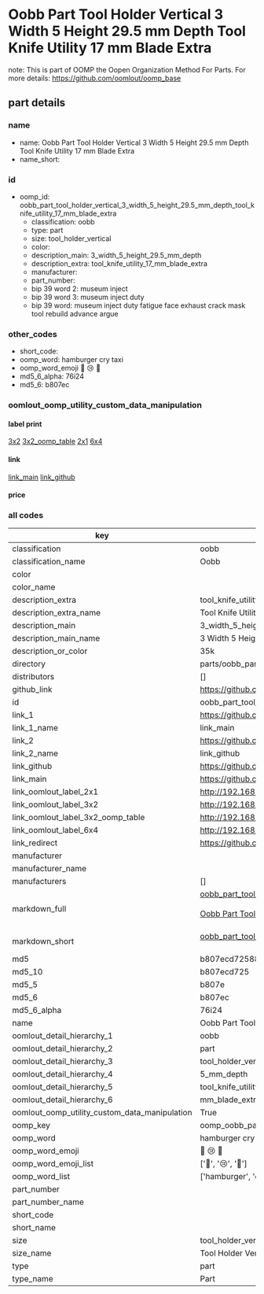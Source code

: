 # Oobb Part Tool Holder Vertical 3 Width 5 Height 29.5 mm Depth Tool Knife Utility 17 mm Blade Extra  

note: This is part of OOMP the Oopen Organization Method For Parts. For more details: https://github.com/oomlout/oomp_base

##  part details
  







### name
* name: Oobb Part Tool Holder Vertical 3 Width 5 Height 29.5 mm Depth Tool Knife Utility 17 mm Blade Extra
* name_short: 
### id
* oomp_id: oobb_part_tool_holder_vertical_3_width_5_height_29.5_mm_depth_tool_knife_utility_17_mm_blade_extra
  * classification: oobb
  * type: part
  * size: tool_holder_vertical
  * color: 
  * description_main: 3_width_5_height_29.5_mm_depth
  * description_extra: tool_knife_utility_17_mm_blade_extra
  * manufacturer: 
  * part_number: 
  * bip 39 word 2: museum inject
  * bip 39 word 3: museum inject duty
  * bip 39 word: museum inject duty fatigue face exhaust crack mask tool rebuild advance argue

### other_codes
* short_code: 
* oomp_word: hamburger cry taxi
* oomp_word_emoji :hamburger: :cry: :taxi:
* md5_6_alpha: 76i24
* md5_6: b807ec






### oomlout_oomp_utility_custom_data_manipulation
#### label print
[3x2](http://192.168.1.245:1112/?label=oomp%2076i24)
[3x2_oomp_table](http://192.168.1.108:1112/?label=oomp%2076i24)
[2x1](http://192.168.1.242:1112/?label=oomp%2076i24)
[6x4](http://192.168.1.55:1112/?label=oomp%2076i24)    

#### link

[link_main](https://github.com/oomlout/oomlout_oomp_version_1_messy/tree/main/parts/oobb_part_tool_holder_vertical_3_width_5_height_29.5_mm_depth_tool_knife_utility_17_mm_blade_extra) [link_github](https://github.com/oomlout/oomlout_oomp_version_1_messy/tree/main/parts/oobb_part_tool_holder_vertical_3_width_5_height_29.5_mm_depth_tool_knife_utility_17_mm_blade_extra)                             

#### price







### all codes 
| key | value |  
| --- | --- |  
| classification | oobb |  
| classification_name | Oobb |  
| color |  |  
| color_name |  |  
| description_extra | tool_knife_utility_17_mm_blade_extra |  
| description_extra_name | Tool Knife Utility 17 mm Blade Extra |  
| description_main | 3_width_5_height_29.5_mm_depth |  
| description_main_name | 3 Width 5 Height 29.5 mm Depth |  
| description_or_color | 35k |  
| directory | parts/oobb_part_tool_holder_vertical_3_width_5_height_29.5_mm_depth_tool_knife_utility_17_mm_blade_extra |  
| distributors | [] |  
| github_link | https://github.com/oomlout/oomlout_oomp_part_src/tree/main/parts/oobb_part_tool_holder_vertical_3_width_5_height_29.5_mm_depth_tool_knife_utility_17_mm_blade_extra |  
| id | oobb_part_tool_holder_vertical_3_width_5_height_29.5_mm_depth_tool_knife_utility_17_mm_blade_extra |  
| link_1 | https://github.com/oomlout/oomlout_oomp_version_1_messy/tree/main/parts/oobb_part_tool_holder_vertical_3_width_5_height_29.5_mm_depth_tool_knife_utility_17_mm_blade_extra |  
| link_1_name | link_main |  
| link_2 | https://github.com/oomlout/oomlout_oomp_version_1_messy/tree/main/parts/oobb_part_tool_holder_vertical_3_width_5_height_29.5_mm_depth_tool_knife_utility_17_mm_blade_extra |  
| link_2_name | link_github |  
| link_github | https://github.com/oomlout/oomlout_oomp_version_1_messy/tree/main/parts/oobb_part_tool_holder_vertical_3_width_5_height_29.5_mm_depth_tool_knife_utility_17_mm_blade_extra |  
| link_main | https://github.com/oomlout/oomlout_oomp_version_1_messy/tree/main/parts/oobb_part_tool_holder_vertical_3_width_5_height_29.5_mm_depth_tool_knife_utility_17_mm_blade_extra |  
| link_oomlout_label_2x1 | http://192.168.1.242:1112/?label=oomp%2076i24 |  
| link_oomlout_label_3x2 | http://192.168.1.245:1112/?label=oomp%2076i24 |  
| link_oomlout_label_3x2_oomp_table | http://192.168.1.108:1112/?label=oomp%2076i24 |  
| link_oomlout_label_6x4 | http://192.168.1.55:1112/?label=oomp%2076i24 |  
| link_redirect | https://github.com/oomlout/oomlout_oomp_version_1_messy/tree/main/parts/oobb_part_tool_holder_vertical_3_width_5_height_29.5_mm_depth_tool_knife_utility_17_mm_blade_extra |  
| manufacturer |  |  
| manufacturer_name |  |  
| manufacturers | [] |  
| markdown_full | [oobb_part_tool_holder_vertical_3_width_5_height_29.5_mm_depth_tool_knife_utility_17_mm_blade_extra](none)<br>[](none)<br>[Oobb Part Tool Holder Vertical 3 Width 5 Height 29.5 Mm Depth Tool Knife Utility 17 Mm Blade Extra](none)<br><br> |  
| markdown_short | [oobb_part_tool_holder_vertical_3_width_5_height_29.5_mm_depth_tool_knife_utility_17_mm_blade_extra](none)<br><br> |  
| md5 | b807ecd7258866393da8c53c891d048d |  
| md5_10 | b807ecd725 |  
| md5_5 | b807e |  
| md5_6 | b807ec |  
| md5_6_alpha | 76i24 |  
| name | Oobb Part Tool Holder Vertical 3 Width 5 Height 29.5 mm Depth Tool Knife Utility 17 mm Blade Extra |  
| oomlout_detail_hierarchy_1 | oobb |  
| oomlout_detail_hierarchy_2 | part |  
| oomlout_detail_hierarchy_3 | tool_holder_vertical |  
| oomlout_detail_hierarchy_4 | 5_mm_depth |  
| oomlout_detail_hierarchy_5 | tool_knife_utility_17 |  
| oomlout_detail_hierarchy_6 | mm_blade_extra |  
| oomlout_oomp_utility_custom_data_manipulation | True |  
| oomp_key | oomp_oobb_part_tool_holder_vertical_3_width_5_height_29.5_mm_depth_tool_knife_utility_17_mm_blade_extra |  
| oomp_word | hamburger cry taxi |  
| oomp_word_emoji | :hamburger: :cry: :taxi: |  
| oomp_word_emoji_list | [':hamburger:', ':cry:', ':taxi:'] |  
| oomp_word_list | ['hamburger', 'cry', 'taxi'] |  
| part_number |  |  
| part_number_name |  |  
| short_code |  |  
| short_name |  |  
| size | tool_holder_vertical |  
| size_name | Tool Holder Vertical |  
| type | part |  
| type_name | Part |  
